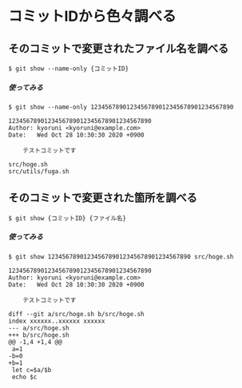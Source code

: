 # コミットIDから色々調べる

## そのコミットで変更されたファイル名を調べる

```
$ git show --name-only {コミットID}
```

##### 使ってみる

```
$ git show --name-only 1234567890123456789012345678901234567890

1234567890123456789012345678901234567890
Author: kyoruni <kyoruni@example.com>
Date:   Wed Oct 28 10:30:30 2020 +0900

    テストコミットです

src/hoge.sh
src/utils/fuga.sh
```

## そのコミットで変更された箇所を調べる

```
$ git show {コミットID} {ファイル名}
```

##### 使ってみる

```
$ git show 1234567890123456789012345678901234567890 src/hoge.sh

1234567890123456789012345678901234567890
Author: kyoruni <kyoruni@example.com>
Date:   Wed Oct 28 10:30:30 2020 +0900

    テストコミットです

diff --git a/src/hoge.sh b/src/hoge.sh
index xxxxxx..xxxxxx xxxxxx
--- a/src/hoge.sh
+++ b/src/hoge.sh
@@ -1,4 +1,4 @@
 a=1
-b=0
+b=1
 let c=$a/$b
 echo $c
```
